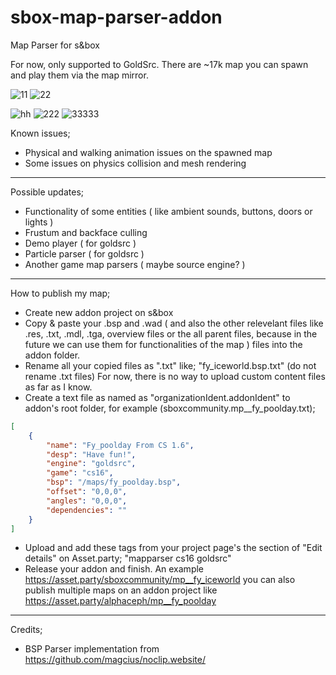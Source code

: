 # sbox-map-parser-addon
Map Parser for s&amp;box

For now, only supported to GoldSrc. There are ~17k map you can spawn and play them via the map mirror.

![11](https://user-images.githubusercontent.com/48884110/212428265-cf7c902b-eb8e-41bf-9e13-e2ca85624ad2.png)
![22](https://user-images.githubusercontent.com/48884110/212428295-a7270f2a-004c-4646-9405-5c65943157f8.png)

![hh](https://user-images.githubusercontent.com/48884110/219905268-1642e9ef-374d-4c0f-b445-ad54bdbd8d9f.png)
![222](https://user-images.githubusercontent.com/48884110/219905269-87aef5d9-aa49-4085-8276-1a9e8387c3bc.png)
![33333](https://user-images.githubusercontent.com/48884110/219905271-8e3ccf91-bffd-4de7-b1ba-cb5a9230b136.png)


Known issues;
- Physical and walking animation issues on the spawned map
- Some issues on physics collision and mesh rendering
___

Possible updates;
- Functionality of some entities ( like ambient sounds, buttons, doors or lights )
- Frustum and backface culling
- Demo player ( for goldsrc )
- Particle parser ( for goldsrc )
- Another game map parsers ( maybe source engine? )

___

How to publish my map;
- Create new addon project on s&box
- Copy & paste your .bsp and .wad ( and also the other relevelant files like .res, .txt, .mdl, .tga, overview files or the all parent files, because in the future we can use them for functionalities of the map ) files into the addon folder.
- Rename all your copied files as ".txt" like; "fy_iceworld.bsp.txt" (do not rename .txt files) For now, there is no way to upload custom content files as far as I know.
- Create a text file as named as "organizationIdent.addonIdent" to addon's root folder, for example (sboxcommunity.mp__fy_poolday.txt);

```json
[
    {
        "name": "Fy_poolday From CS 1.6",
        "desp": "Have fun!",
        "engine": "goldsrc",
        "game": "cs16",
        "bsp": "/maps/fy_poolday.bsp",
        "offset": "0,0,0",
        "angles": "0,0,0",
        "dependencies": ""
    }
]
```
- Upload and add these tags from your project page's the section of "Edit details" on Asset.party; "mapparser cs16 goldsrc"
- Release your addon and finish. An example https://asset.party/sboxcommunity/mp__fy_iceworld you can also publish multiple maps on an addon project like https://asset.party/alphaceph/mp__fy_poolday

___


Credits;
- BSP Parser implementation from https://github.com/magcius/noclip.website/
